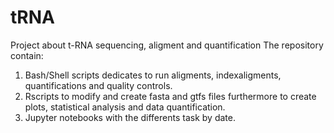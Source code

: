 # tRNA
Project about t-RNA sequencing, aligment and quantification
The repository contain:
1. Bash/Shell scripts dedicates to run aligments, indexaligments, quantifications and quality controls.
2. Rscripts to modify and create fasta and gtfs files furthermore to create plots, statistical analysis and data quantification.
3. Jupyter notebooks with the differents task by date.
